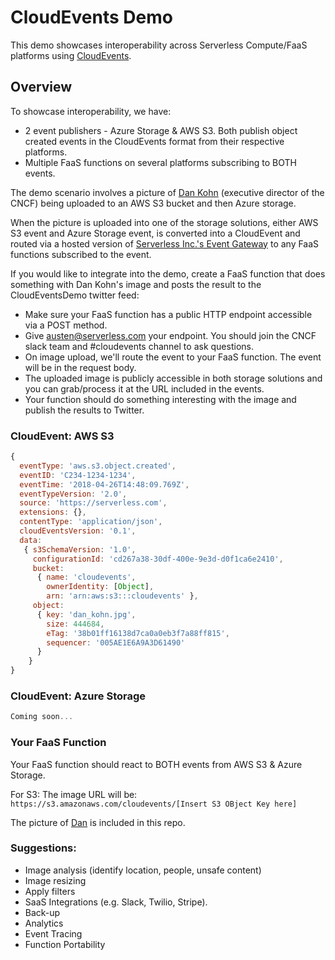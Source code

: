 # CloudEvents Demo

This demo showcases interoperability across Serverless Compute/FaaS platforms using [CloudEvents](https://www.github.com/cloudevents/spec).

## Overview

To showcase interoperability, we have:

* 2 event publishers - Azure Storage & AWS S3.  Both publish object created events in the CloudEvents format from their respective platforms.
* Multiple FaaS functions on several platforms subscribing to BOTH events.

The demo scenario involves a picture of [Dan Kohn](./dan_kohn.jpg) (executive director of the CNCF) being uploaded to an AWS S3 bucket and then Azure storage.  

When the picture is uploaded into one of the storage solutions, either AWS S3 event and Azure Storage event, is converted into a CloudEvent and routed via a hosted version of [Serverless Inc.'s Event Gateway](https://github.com/serverless/event-gateway) to any FaaS functions subscribed to the event.

If you would like to integrate into the demo, create a FaaS function that does something with Dan Kohn's image and posts the result to the CloudEventsDemo twitter feed:

* Make sure your FaaS function has a public HTTP endpoint accessible via a POST method.
* Give austen@serverless.com your endpoint.  You should join the CNCF slack team and #cloudevents channel to ask questions.
* On image upload, we'll route the event to your FaaS function.  The event will be in the request body.
* The uploaded image is publicly accessible in both storage solutions and you can grab/process it at the URL included in the events.
* Your function should do something interesting with the image and publish the results to Twitter.

### CloudEvent: AWS S3

```javascript
{
  eventType: 'aws.s3.object.created',
  eventID: 'C234-1234-1234',
  eventTime: '2018-04-26T14:48:09.769Z',
  eventTypeVersion: '2.0',
  source: 'https://serverless.com',
  extensions: {},
  contentType: 'application/json',
  cloudEventsVersion: '0.1',
  data:
   { s3SchemaVersion: '1.0',
     configurationId: 'cd267a38-30df-400e-9e3d-d0f1ca6e2410',
     bucket:
      { name: 'cloudevents',
        ownerIdentity: [Object],
        arn: 'arn:aws:s3:::cloudevents' },
     object:
      { key: 'dan_kohn.jpg',
        size: 444684,
        eTag: '38b01ff16138d7ca0a0eb3f7a88ff815',
        sequencer: '005AE1E6A9A3D61490'
      }
    }
}
```

### CloudEvent: Azure Storage

```javascript
Coming soon...
```

### Your FaaS Function

Your FaaS function should react to BOTH events from AWS S3 & Azure Storage.

For S3: The image URL will be: `https://s3.amazonaws.com/cloudevents/[Insert S3 OBject Key here]`


The picture of [Dan](./dan_kohn.jpg) is included in this repo.


### Suggestions:

* Image analysis (identify location, people, unsafe content)
* Image resizing
* Apply filters
* SaaS Integrations (e.g. Slack, Twilio, Stripe).
* Back-up
* Analytics
* Event Tracing
* Function Portability
